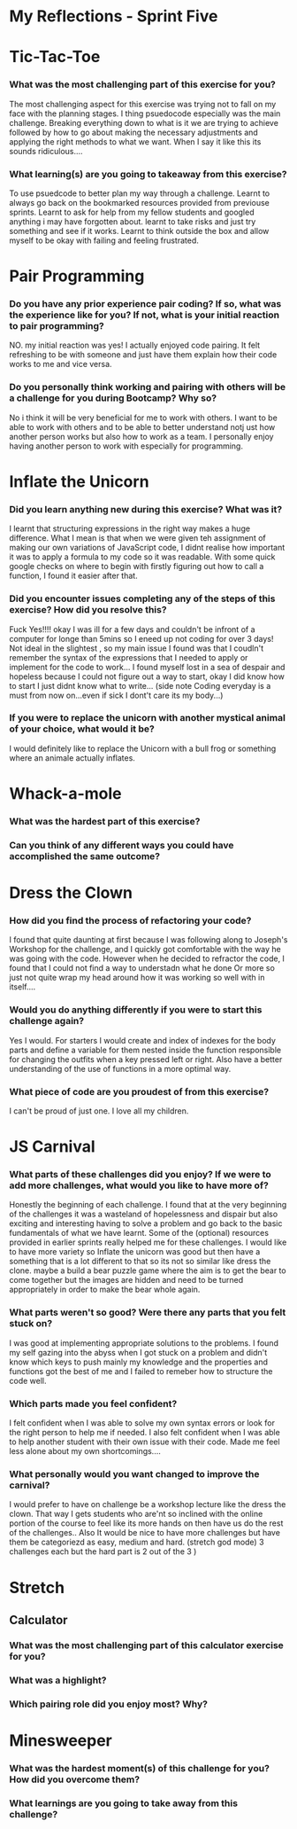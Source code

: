 # My Reflections - Sprint Five 


# Tic-Tac-Toe

### What was the most challenging part of this exercise for you?

The most challenging aspect for this exercise was trying not to fall on my face with the planning stages.
I thing psuedocode especially was the main challenge. Breaking everything down to what is it we are trying to achieve followed by how to go about making the necessary adjustments and applying the right methods to 
what we want. When I say it like this its sounds ridiculous....

### What learning(s) are you going to takeaway from this exercise?
To use psuedcode to better plan my way through a challenge. 
Learnt to always go back on the bookmarked resources provided from previouse sprints. 
Learnt to ask for help from my fellow students and googled anything i may have forgotten about. 
learnt to take risks and just try something and see if it works. 
Learnt to think outside the box and allow myself to be okay with failing and feeling frustrated. 



# Pair Programming

### Do you have any prior experience pair coding? If so, what was the experience like for you? If not, what is your initial reaction to pair programming?

NO. my initial reaction was yes! I actually enjoyed code pairing. It felt refreshing to be with someone and 
just have them explain how their code works to me and vice versa. 


### Do you personally think working and pairing with others will be a challenge for you during Bootcamp? Why so?
No i think it will be very beneficial for me to work with others. I want to be able to work with others and to be able to better understand notj ust how another person works but also how to work as a team. I personally enjoy having another person to work with especially for programming. 



# Inflate the Unicorn

### Did you learn anything new during this exercise? What was it?
I learnt that structuring expressions in the right way makes a huge difference.
What I mean is that when we were given teh assignment of making our own variations of JavaScript code,
I didnt realise how important it was to apply a formula to my code so it was readable. 
With some quick google checks on where to begin with firstly figuring out how to call a function, 
I found it easier after that. 



### Did you encounter issues completing any of the steps of this exercise? How did you resolve this?

Fuck Yes!!!! 
okay I was ill for a few days and couldn't be infront of a computer for longe than 5mins so I eneed up not coding for over 3 days! Not ideal in the slightest , so my main issue I found was that I coudln't remember 
the syntax of the expressions that I needed to apply or implement for the code to work... 
I found myself lost in a sea of despair and hopeless because  I could not figure out a way to start, 
okay I did know how to start I just didnt know what to write...
(side note Coding everyday is a must from now on...even if sick I dont't care its my body...)


### If you were to replace the unicorn with another mystical animal of your choice, what would it be?

I would definitely like to replace the Unicorn with a bull frog or something where an animale actually inflates. 


# Whack-a-mole

### What was the hardest part of this exercise?




### Can you think of any different ways you could have accomplished the same outcome?




# Dress the Clown

### How did you find the process of refactoring your code?

I found that quite daunting at first because I was following along to Joseph's Workshop for the challenge,
and I quickly got comfortable with the way he was going with the code. However when he decided to refractor 
the code, I found that I could not find a way to understadn what he done Or more so just not quite wrap my
head around how it was working so well with in itself....


### Would you do anything differently if you were to start this challenge again?

Yes I would. For starters I would create and index of indexes for the body parts and define a
variable for them nested inside the function responsible for changing the outfits when a key pressed left or right. Also have a better understanding of the use of functions in a more optimal way.


### What piece of code are you proudest of from this exercise?

I can't be proud of just one. I love all my children. 



# JS Carnival

### What parts of these challenges did you enjoy? If we were to add more challenges, what would you like to have more of?

Honestly the beginning of each challenge. I found that at the very beginning of the challenges it was
a wasteland of hopelessness and dispair but also exciting and interesting having to solve a problem and go back to the basic fundamentals of what we have learnt. Some of the (optional) resources provided in earlier sprints really  helped me for these challenges. I would like to have more variety so Inflate the unicorn was 
good but then have a something that is a lot different to that so its not so similar like dress the clone. 
maybe a build a bear puzzle game where the aim is to get the bear to come together but the images are hidden and need to be turned appropriately in order to make the bear whole again. 




### What parts weren't so good? Were there any parts that you felt stuck on?

I was good at implementing appropriate solutions to the problems. I found my self gazing into the abyss 
when I got stuck on a problem and didn't know which keys to push mainly my knowledge and the properties and functions got the best of me and I failed to remeber how to structure the code well. 


### Which parts made you feel confident?

I felt confident when I was able to solve my own syntax errors or look for the right person to 
help me if needed. I also felt confident when I was able to help another student with their own issue with their code. Made me feel less alone about my own shortcomings.... 


### What personally would you want changed to improve the carnival?

I would prefer to have on challenge be a workshop lecture like the dress the clown. That way I gets students 
who are'nt so inclined with the online portion of the course to feel like its more hands on then have 
us do the rest of the challenges.. Also It would be nice to have more challenges but have them be categoriezd 
as easy, medium and hard. (stretch god mode)
3 challenges each but the hard part is 2 out of the 3 ) 

# Stretch


## Calculator

### What was the most challenging part of this calculator exercise for you?



### What was a highlight?



### Which pairing role did you enjoy most? Why?



# Minesweeper

### What was the hardest moment(s) of this challenge for you? How did you overcome them?



### What learnings are you going to take away from this challenge?


